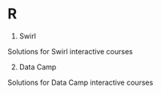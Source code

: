 # R
1. Swirl

Solutions for Swirl interactive courses

2. Data Camp

Solutions for Data Camp interactive courses

